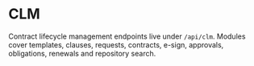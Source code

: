 # CLM

Contract lifecycle management endpoints live under `/api/clm`.
Modules cover templates, clauses, requests, contracts, e-sign, approvals, obligations, renewals and repository search.
